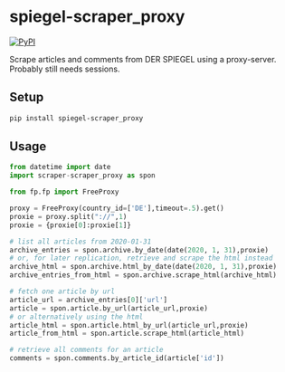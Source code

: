 # spiegel-scraper_proxy
[![PyPI](https://img.shields.io/pypi/v/spiegel-scraper)](https://pypi.org/project/spiegel-scraper/)

Scrape articles and comments from DER SPIEGEL using a proxy-server. Probably still needs sessions.

## Setup
```bash
pip install spiegel-scraper_proxy
```

## Usage
```python
from datetime import date
import scraper-scraper_proxy as spon

from fp.fp import FreeProxy

proxy = FreeProxy(country_id=['DE'],timeout=.5).get()
proxie = proxy.split("://",1)
proxie = {proxie[0]:proxie[1]}

# list all articles from 2020-01-31
archive_entries = spon.archive.by_date(date(2020, 1, 31),proxie)
# or, for later replication, retrieve and scrape the html instead
archive_html = spon.archive.html_by_date(date(2020, 1, 31),proxie)
archive_entries_from_html = spon.archive.scrape_html(archive_html)

# fetch one article by url
article_url = archive_entries[0]['url']
article = spon.article.by_url(article_url,proxie)
# or alternatively using the html
article_html = spon.article.html_by_url(article_url,proxie)
article_from_html = spon.article.scrape_html(article_html)

# retrieve all comments for an article
comments = spon.comments.by_article_id(article['id'])
```
